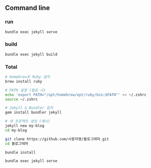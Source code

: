 ## Command line
### run
```sh
bundle exec jekyll serve
```

### build
```sh
bundle exec jekyll build
```

### Total
```sh
# Homebrew로 Ruby 설치
brew install ruby

# PATH 설정 (필요 시)
echo 'export PATH="/opt/homebrew/opt/ruby/bin:$PATH"' >> ~/.zshrc
source ~/.zshrc

# Jekyll & Bundler 설치
gem install bundler jekyll

# 새 프로젝트 생성 (예시)
jekyll new my-blog
cd my-blog

git clone https://github.com/사용자명/블로그테마.git
cd 블로그테마

bundle install

bundle exec jekyll serve
```